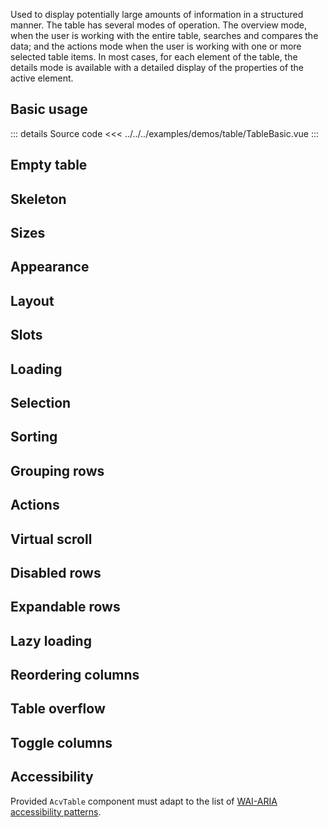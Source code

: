 Used to display potentially large amounts of information in a structured manner.
The table has several modes of operation.
The overview mode, when the user is working with the entire table, searches and compares the data; and the actions mode when the user is working with one or more selected table items.
In most cases, for each element of the table, the details mode is available with a detailed display of the properties of the active element.

## Basic usage

<TableBasic />

::: details Source code
<<< ../../../examples/demos/table/TableBasic.vue
:::

## Empty table

<TableEmpty />

## Skeleton

<TableSkeleton />

## Sizes

<TableSizes />

## Appearance

## Layout

## Slots

## Loading

## Selection

## Sorting

## Grouping rows

## Actions

## Virtual scroll

## Disabled rows

## Expandable rows

## Lazy loading

## Reordering columns

## Table overflow

## Toggle columns

## Accessibility

Provided `AcvTable` component must adapt to the list of
[WAI-ARIA accessibility patterns](https://www.w3.org/WAI/ARIA/apg/patterns/table/).
